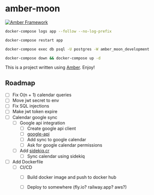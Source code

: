 # amber-moon

[![Amber Framework](https://img.shields.io/badge/using-amber_framework-orange.svg)](https://amberframework.org)

```bash
docker-compose logs app --follow --no-log-prefix
```

```bash
docker-compose restart app 
```

```bash
docker-compose exec db psql -U postgres -W amber_moon_development
```

```bash 
docker-compose down && docker-compose up -d
```

This is a project written using [Amber](https://amberframework.org). Enjoy!

## Roadmap

- [ ] Fix O(n + 1) calendar queries
- [ ] Move jwt secret to env
- [ ] Fix SQL injections
- [ ] Make jwt token expire
- [ ] Calendar google sync
  - [ ] Google api integration
    - [ ] Create google api client
    - [ ] [google-api](https://github.com/PlaceOS/google)
    - [ ] Add sync to google calendar
    - [ ] Ask for google calendar permissions
  - [ ] Add [sidekiq.cr](https://github.com/hugopl/sidekiq.cr)
    - [ ] Sync calendar using sidekiq
- [ ] Add Dockerfile
  - [ ] CI/CD
    - [ ] Build docker image and push to docker hub
    - [ ] Deploy to somewhere (fly.io? railway.app? aws?)






























